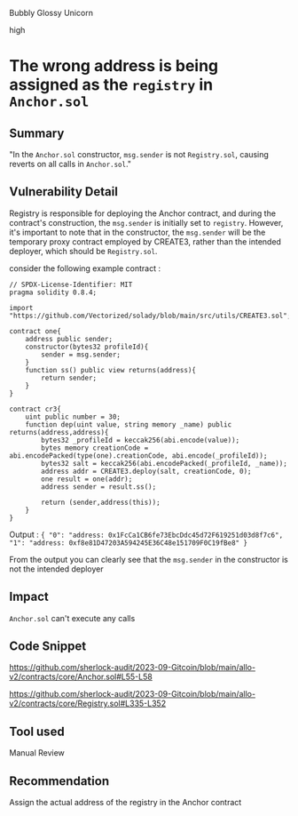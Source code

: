 Bubbly Glossy Unicorn

high

# The wrong address is being assigned as the `registry` in `Anchor.sol`
## Summary
"In the `Anchor.sol` constructor, `msg.sender` is not  `Registry.sol`, causing reverts on all calls in `Anchor.sol`."
## Vulnerability Detail
Registry is responsible for deploying the Anchor contract, and during the contract's construction, the `msg.sender` is initially set to `registry`. However, it's important to note that in the constructor, the `msg.sender` will be the temporary proxy contract employed by CREATE3, rather than the intended deployer, which should be `Registry.sol`.

consider the following example contract :

```solidity
// SPDX-License-Identifier: MIT
pragma solidity 0.8.4;

import "https://github.com/Vectorized/solady/blob/main/src/utils/CREATE3.sol";

contract one{
    address public sender;
    constructor(bytes32 profileId){
        sender = msg.sender;
    }
    function ss() public view returns(address){
        return sender;
    }
}

contract cr3{
    uint public number = 30; 
    function dep(uint value, string memory _name) public returns(address,address){
        bytes32 _profileId = keccak256(abi.encode(value));
        bytes memory creationCode = abi.encodePacked(type(one).creationCode, abi.encode(_profileId));
        bytes32 salt = keccak256(abi.encodePacked(_profileId, _name));
        address addr = CREATE3.deploy(salt, creationCode, 0);
        one result = one(addr);
        address sender = result.ss();
        
        return (sender,address(this));
    }
}
```

Output : 
`{
	"0": "address: 0x1FcCa1CB6fe73EbcDdc45d72F619251d03d8f7c6",
	"1": "address: 0xf8e81D47203A594245E36C48e151709F0C19fBe8"
}`

From the output you can clearly see that the `msg.sender` in the constructor is not the intended deployer
## Impact
`Anchor.sol` can't execute any calls
## Code Snippet
https://github.com/sherlock-audit/2023-09-Gitcoin/blob/main/allo-v2/contracts/core/Anchor.sol#L55-L58

https://github.com/sherlock-audit/2023-09-Gitcoin/blob/main/allo-v2/contracts/core/Registry.sol#L335-L352
## Tool used

Manual Review

## Recommendation
Assign the actual address of the registry in the Anchor contract